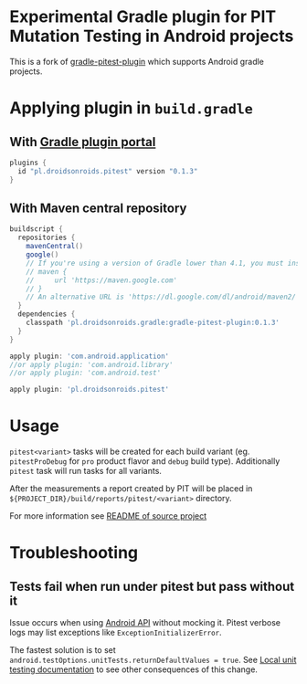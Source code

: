 # Experimental Gradle plugin for PIT Mutation Testing in Android projects
This is a fork of [gradle-pitest-plugin](https://github.com/szpak/gradle-pitest-plugin)
which supports Android gradle projects. 

# Applying plugin in `build.gradle`
## With [Gradle plugin portal](https://plugins.gradle.org/plugin/pl.droidsonroids.pitest)

```groovy
plugins {
  id "pl.droidsonroids.pitest" version "0.1.3"
}
```

## With Maven central repository
```groovy
buildscript {
  repositories {
    mavenCentral()
    google()
    // If you're using a version of Gradle lower than 4.1, you must instead use:
    // maven {
    //     url 'https://maven.google.com'
    // }
    // An alternative URL is 'https://dl.google.com/dl/android/maven2/'    
  }
  dependencies {
    classpath 'pl.droidsonroids.gradle:gradle-pitest-plugin:0.1.3'
  }
}

apply plugin: 'com.android.application'
//or apply plugin: 'com.android.library'
//or apply plugin: 'com.android.test'

apply plugin: 'pl.droidsonroids.pitest'
```

# Usage
`pitest<variant>` tasks will be created for each build variant 
(eg. `pitestProDebug` for `pro` product flavor and `debug` build type).
Additionally `pitest` task will run tasks for all variants.

After the measurements a report created by PIT will be placed in `${PROJECT_DIR}/build/reports/pitest/<variant>` directory.

For more information see [README of source project](https://github.com/szpak/gradle-pitest-plugin/blob/master/README.md)

# <a name="troubleshooting"></a> Troubleshooting
## Tests fail when run under pitest but pass without it
Issue occurs when using [Android API](https://developer.android.com/reference/packages.html)
without mocking it.
Pitest verbose logs may list exceptions like `ExceptionInitializerError`.

The fastest solution is to set `android.testOptions.unitTests.returnDefaultValues = true`.
See [Local unit testing documentation](https://developer.android.com/training/testing/unit-testing/local-unit-tests.html#error-not-mocked)
to see other consequences of this change.
